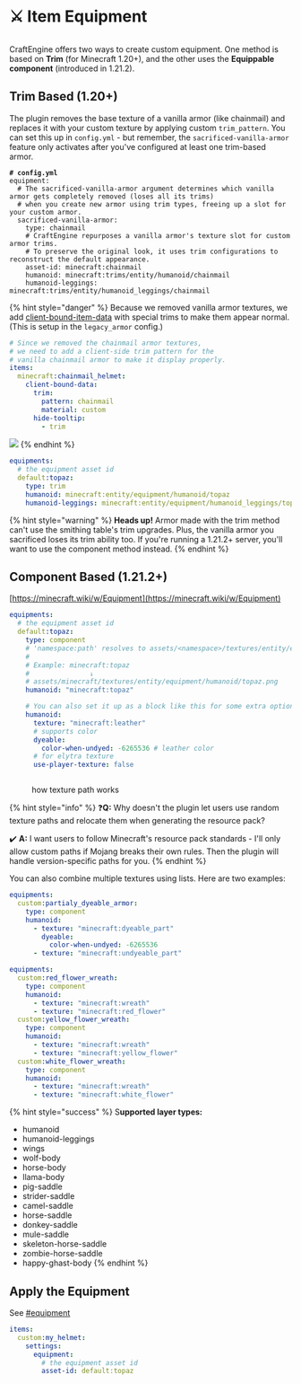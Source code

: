 # ⚔️ Item Equipment

<figure><img src="https://1836335287-files.gitbook.io/~/files/v0/b/gitbook-x-prod.appspot.com/o/spaces%2FOgvQ1fEJPROp7131PPlK%2Fuploads%2F878bezD7rvi7aNszRcBQ%2Fimage.png?alt=media&#x26;token=0409a115-5d15-4d84-b758-567e94867ff8" alt=""><figcaption></figcaption></figure>

CraftEngine offers two ways to create custom equipment. One method is based on **Trim** (for Minecraft 1.20+), and the other uses the **Equippable component** (introduced in 1.21.2).

## Trim Based (1.20+)

The plugin removes the base texture of a vanilla armor (like chainmail) and replaces it with your custom texture by applying custom `trim_pattern`. You can set this up in `config.yml` - but remember, the `sacrificed-vanilla-armor` feature only activates after you've configured at least one trim-based armor.

<pre class="language-yaml"><code class="lang-yaml"><strong># config.yml
</strong>equipment:
  # The sacrificed-vanilla-armor argument determines which vanilla armor gets completely removed (loses all its trims)
  # when you create new armor using trim types, freeing up a slot for your custom armor.
  sacrificed-vanilla-armor:
    type: chainmail
    # CraftEngine repurposes a vanilla armor's texture slot for custom armor trims.
    # To preserve the original look, it uses trim configurations to reconstruct the default appearance.
    asset-id: minecraft:chainmail
    humanoid: minecraft:trims/entity/humanoid/chainmail
    humanoid-leggings: minecraft:trims/entity/humanoid_leggings/chainmail
</code></pre>

{% hint style="danger" %}
Because we removed vanilla armor textures, we add [client-bound-item-data](item-data/client-bound-item-data "mention") with special trims to make them appear normal. (This is setup in the `legacy_armor` config.)

```yaml
# Since we removed the chainmail armor textures, 
# we need to add a client-side trim pattern for the
# vanilla chainmail armor to make it display properly.
items:
  minecraft:chainmail_helmet:
    client-bound-data:
      trim:
        pattern: chainmail
        material: custom
      hide-tooltip:
        - trim
```

![](https://1836335287-files.gitbook.io/~/files/v0/b/gitbook-x-prod.appspot.com/o/spaces%2FOgvQ1fEJPROp7131PPlK%2Fuploads%2FRjQWNF4zqX6E30JcfQPi%2Fimage.png?alt=media\&token=1ce14e73-573a-4ab5-a5d1-96de3e896c53)
{% endhint %}

```yaml
equipments:
  # the equipment asset id
  default:topaz:
    type: trim
    humanoid: minecraft:entity/equipment/humanoid/topaz
    humanoid-leggings: minecraft:entity/equipment/humanoid_leggings/topaz
```

{% hint style="warning" %}
**Heads up!** Armor made with the trim method can't use the smithing table's trim upgrades. Plus, the vanilla armor you sacrificed loses its trim ability too. If you're running a 1.21.2+ server, you'll want to use the component method instead.
{% endhint %}

## Component Based (1.21.2+)

[https://minecraft.wiki/w/Equipment](https://minecraft.wiki/w/Equipment)

```yaml
equipments:
  # the equipment asset id
  default:topaz:
    type: component
    # 'namespace:path' resolves to assets/<namespace>/textures/entity/equipment/<layer_type>/<path>.png.
    # 
    # Example: minecraft:topaz
    #               ↓
    # assets/minecraft/textures/entity/equipment/humanoid/topaz.png
    humanoid: "minecraft:topaz"

    # You can also set it up as a block like this for some extra options
    humanoid:
      texture: "minecraft:leather"
      # supports color
      dyeable:
        color-when-undyed: -6265536 # leather color
      # for elytra texture
      use-player-texture: false
```

<figure><img src="https://1836335287-files.gitbook.io/~/files/v0/b/gitbook-x-prod.appspot.com/o/spaces%2FOgvQ1fEJPROp7131PPlK%2Fuploads%2FLR0DDiy5hFX6YM7dGYHc%2Fimage.png?alt=media&#x26;token=eaa277bf-38c0-434c-873f-5f0b426a0485" alt=""><figcaption><p>how texture path works</p></figcaption></figure>

{% hint style="info" %}
❓️**Q:** Why doesn't the plugin let users use random texture paths and relocate them when generating the resource pack?

✔️ **A:** I want users to follow Minecraft's resource pack standards - I'll only allow custom paths if Mojang breaks their own rules. Then the plugin will handle version-specific paths for you.
{% endhint %}

You can also combine multiple textures using lists. Here are two examples:

```yaml
equipments:
  custom:partialy_dyeable_armor:
    type: component
    humanoid:
      - texture: "minecraft:dyeable_part"
        dyeable:
          color-when-undyed: -6265536
      - texture: "minecraft:undyeable_part"
```

```yaml
equipments:
  custom:red_flower_wreath:
    type: component
    humanoid:
      - texture: "minecraft:wreath"
      - texture: "minecraft:red_flower"
  custom:yellow_flower_wreath:
    type: component
    humanoid:
      - texture: "minecraft:wreath"
      - texture: "minecraft:yellow_flower"
  custom:white_flower_wreath:
    type: component
    humanoid:
      - texture: "minecraft:wreath"
      - texture: "minecraft:white_flower"
```

{% hint style="success" %}
S**upported layer types:**

* humanoid
* humanoid-leggings
* wings
* wolf-body
* horse-body
* llama-body
* pig-saddle
* strider-saddle
* camel-saddle
* horse-saddle
* donkey-saddle
* mule-saddle
* skeleton-horse-saddle
* zombie-horse-saddle
* happy-ghast-body
{% endhint %}

## Apply the Equipment

See [#equipment](../item-settings#equipment "mention")

```yaml
items:
  custom:my_helmet:
    settings:
      equipment:
        # the equipment asset id
        asset-id: default:topaz
```
